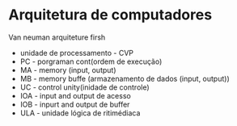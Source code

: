 # Arquitetura de computadores

Van neuman arquiteture firsh

- unidade de processamento - CVP
- PC - porgraman cont(ordem de execução)
- MA - memory (input, output)
- MB - memory buffe (armazenamento de dados (input, output))
- UC - control unity(inidade de controle)
- IOA - input and output de acesso
- IOB - inpurt and output de buffer
- ULA - unidade lógica de ritimédiaca
